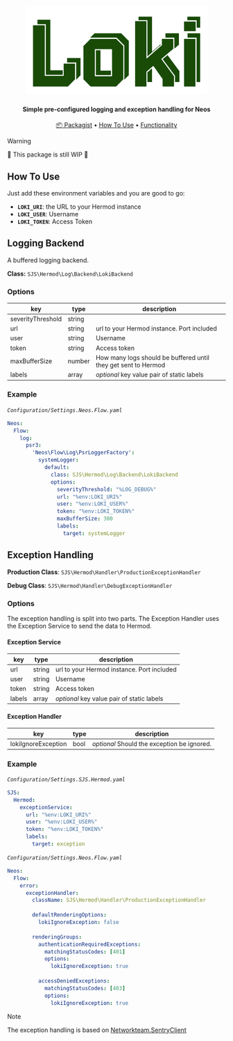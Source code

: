 <h1 align="center">
  <br>
  <a href="https://github.com/sjsone/SJS.Hermod"><img src="https://raw.githubusercontent.com/sjsone/SJS.Hermod/main/assets/logo.svg" alt="Hermod" width="420"></a>
</h1>

<h4 align="center">Simple pre-configured logging and exception handling for Neos</h4>

<p align="center">
  <a href="">📦 Packagist</a> •
  <a href="#how-to-use">How To Use</a> •
  <a href="#Functionality">Functionality</a>
</p>

> [!WARNING]  
> 🚧 This package is still WIP 🚧

## How To Use

Just add these environment variables and you are good to go:

- **`LOKI_URI`**: the URL to your Hermod instance
- **`LOKI_USER`**: Username
- **`LOKI_TOKEN`**: Access Token

## Logging Backend

A buffered logging backend.

**Class:** `SJS\Hermod\Log\Backend\LokiBackend`

### Options

| key               | type   | description                                                  |
| ----------------- | ------ | ------------------------------------------------------------ |
| severityThreshold | string |                                                              |
| url               | string | url to your Hermod instance. Port included                     |
| user              | string | Username                                                     |
| token             | string | Access token                                                 |
| maxBufferSize     | number | How many logs should be buffered until they get sent to Hermod |
| labels            | array  | _optional_ key value pair of static labels                   |

### Example

_`Configuration/Settings.Neos.Flow.yaml`_

```yaml
Neos:
  Flow:
    log:
      psr3:
        'Neos\Flow\Log\PsrLoggerFactory':
          systemLogger:
            default:
              class: SJS\Hermod\Log\Backend\LokiBackend
              options:
                severityThreshold: "%LOG_DEBUG%"
                url: "%env:LOKI_URI%"
                user: "%env:LOKI_USER%"
                token: "%env:LOKI_TOKEN%"
                maxBufferSize: 300
                labels:
                  target: systemLogger
```

## Exception Handling

**Production Class**: `SJS\Hermod\Handler\ProductionExceptionHandler`

**Debug Class**: `SJS\Hermod\Handler\DebugExceptionHandler`

### Options

The exception handling is split into two parts. The Exception Handler uses the Exception Service to send the data to Hermod.

#### Exception Service

| key    | type   | description                                |
| ------ | ------ | ------------------------------------------ |
| url    | string | url to your Hermod instance. Port included   |
| user   | string | Username                                   |
| token  | string | Access token                               |
| labels | array  | _optional_ key value pair of static labels |

#### Exception Handler

| key                 | type | description                                 |
| ------------------- | ---- | ------------------------------------------- |
| lokiIgnoreException | bool | _optional_ Should the exception be ignored. |

### Example

_`Configuration/Settings.SJS.Hermod.yaml`_

```yaml
SJS:
  Hermod:
    exceptionService:
      url: "%env:LOKI_URI%"
      user: "%env:LOKI_USER%"
      token: "%env:LOKI_TOKEN%"
      labels:
        target: exception
```

_`Configuration/Settings.Neos.Flow.yaml`_

```yaml
Neos:
  Flow:
    error:
      exceptionHandler:
        className: SJS\Hermod\Handler\ProductionExceptionHandler

        defaultRenderingOptions:
          lokiIgnoreException: false

        renderingGroups:
          authenticationRequiredExceptions:
            matchingStatusCodes: [401]
            options:
              lokiIgnoreException: true

          accessDeniedExceptions:
            matchingStatusCodes: [403]
            options:
              lokiIgnoreException: true

```

> [!NOTE]
> The exception handling is based on [Networkteam.SentryClient](https://github.com/networkteam/Networkteam.SentryClient)
